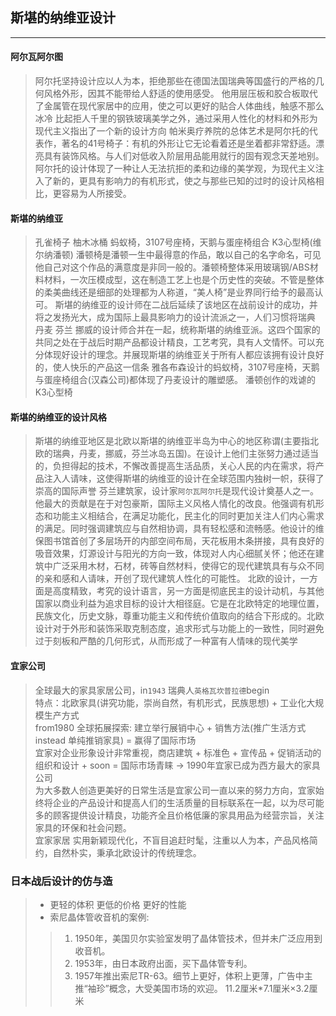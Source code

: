 ## 斯堪的纳维亚设计
-------------------------------------

#### 阿尔瓦阿尔图
> 阿尔托坚持设计应以人为本，拒绝那些在德国法国瑞典等国盛行的严格的几何风格外形，因其不能带给人舒适的使用感受。
> 他用层压板和胶合板取代了金属管在现代家居中的应用，使之可以更好的贴合人体曲线，触感不那么冰冷
> 比起拒人千里的钢铁玻璃美学之外，通过采用人性化的材料和外形为现代主义指出了一个新的设计方向
> 帕米奥疗养院的总体艺术是阿尔托的代表作，著名的41号椅子：有机的外形让它无论看着还是坐着都非常舒适。漂亮具有装饰风格。与人们对低收入阶层用品能用就行的固有观念天差地别。阿尔托的设计体现了一种让人无法抗拒的柔和边缘的美学观，为现代主义注入了新的，更具有影响力的有机形式，使之与那些已知的过时的设计风格相比，更容易为人所接受。

#### 斯堪的纳维亚
> 孔雀椅子 柚木冰桶 蚂蚁椅，3107号座椅，天鹅与蛋座椅组合 K3心型椅(维尔纳潘顿)
> 潘顿椅是潘顿一生中最得意的作品，敢以自己的名字命名，可见他自己对这个作品的满意度是非同一般的。潘顿椅整体采用玻璃钢/ABS材料材料，一次压模成型，这在制造工艺上也是个历史性的突破。不管是整体的柔美曲线还是细部的处理都为人称道，“美人椅”是业界同行给予的最高认可。
> 斯堪的纳维亚的设计师在二战后延续了该地区在战前设计的成功，并将之发扬光大，成为国际上最具影响力的设计流派之一，人们习惯将瑞典 丹麦 芬兰 挪威的设计师合并在一起，统称斯堪的纳维亚派。这四个国家的共同之处在于战后时期产品都设计精良，工艺考究，具有人文情怀。可以充分体现好设计的理念。并展现斯堪的纳维亚关于所有人都应该拥有设计良好的，使人快乐的产品这一信条
> 雅各布森设计的蚂蚁椅，3107号座椅，天鹅与蛋座椅组合(汉森公司)都体现了丹麦设计的雕塑感。
> 潘顿创作的戏谑的K3心型椅

#### 斯堪的纳维亚的设计风格
> 斯堪的纳维亚地区是北欧以斯堪的纳维亚半岛为中心的地区称谓(主要指北欧的瑞典，丹麦，挪威，芬兰冰岛五国)。在设计上他们主张努力通过适当的，负担得起的技术，不懈改善提高生活品质，关心人民的内在需求，将产品注入人请味，这使得斯堪的纳维亚的设计在全球范围内独树一帜，获得了崇高的国际声誉
> 芬兰建筑家，设计家`阿尔瓦阿尔托`是现代设计奠基人之一。他最大的贡献是在于对包豪斯，国际主义风格人情化的改良。他强调有机形态和功能主义相结合，在满足功能化，民主化的同时更加关注人们内心需求的满足。同时强调建筑应与自然相协调，具有轻松感和流畅感。他设计的维保图书馆首创了多层场开的内部空间布局，天花板用木条拼接，具有良好的吸音效果，灯源设计与阳光的方向一致，体现对人内心细腻关怀；他还在建筑中广泛采用木材，石材，砖等自然材料，使得它的现代建筑具有与众不同的亲和感和人请味，开创了现代建筑人性化的可能性。
> 北欧的设计，一方面是高度精致，考究的设计语言，另一方面是彻底民主的设计动机，与其他国家以商业利益为追求目标的设计大相径庭。它是在北欧特定的地理位置，民族文化，历史文脉，尊重功能主义和传统价值取向的结合下形成的。北欧设计对于外形和装饰采取克制态度，追求形式与功能上的一致性，同时避免过于刻板和严酷的几何形式，从而形成了一种富有人情味的现代美学

#### 宜家公司
> 全球最大的家具家居公司，in`1943` 瑞典人`英格瓦坎普拉德`begin   
> 特点：北欧家具(讲究功能，崇尚自然，有机形式，民族思想) + 工业化大规模生产方式  
> from1980 全球拓展探索: 建立举行展销中心 + 销售方法(推广生活方式 instead 单纯推销家具) = 赢得了国际市场  
> 宜家对企业形象设计非常重视，商店建筑 + 标准色 + 宣传品 + 促销活动的组织和设计 + soon = 国际市场青睐 -> 1990年宜家已成为西方最大的家具公司  
> 为大多数人创造更美好的日常生活是宜家公司一直以来的努力方向，宜家始终将企业的产品设计和提高人们的生活质量的目标联系在一起，以为尽可能多的顾客提供设计精良，功能齐全且价格低廉的家具用品为经营宗旨，关注家具的环保和社会问题。  
> 宜家家居 实用新颖现代化，不盲目追赶时髦，注重以人为本，产品风格简约，自然朴实，秉承北欧设计的传统理念。

### 日本战后设计的仿与造
> - 更轻的体积 更低的价格 更好的性能
> - 索尼晶体管收音机的案例: 
>> 1. 1950年，美国贝尔实验室发明了晶体管技术，但并未广泛应用到收音机。
>> 2. 1953年，由日本政府出面，买下晶体管专利。
>> 3. 1957年推出索尼TR-63。细节上更好，体积上更薄，广告中主推“袖珍”概念，大受美国市场的欢迎。  11.2厘米*7.1厘米×3.2厘米
